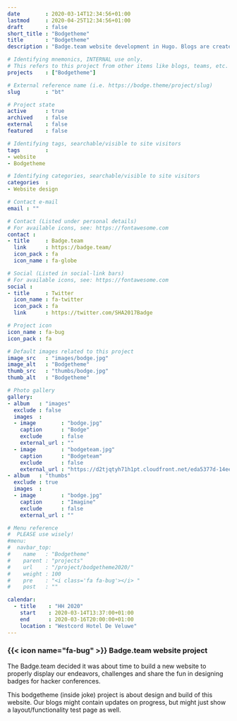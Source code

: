 ```yaml
---
date        : 2020-03-14T12:34:56+01:00
lastmod     : 2020-04-25T12:34:56+01:00
draft       : false
short_title : "Bodgetheme"
title       : "Bodgetheme"
description : "Badge.team website development in Hugo. Blogs are created to test for the proper behaviour of new functionality."

# Identifying mnemonics, INTERNAL use only.
# This refers to this project from other items like blogs, teams, etc.
projects    : ["Bodgetheme"]

# External reference name (i.e. https://bodge.theme/project/slug)
slug        : "bt"

# Project state
active      : true
archived    : false
external    : false
featured    : false

# Identifying tags, searchable/visible to site visitors
tags        :
- website
- Bodgetheme

# Identifying categories, searchable/visible to site visitors
categories  :
- Website design

# Contact e-mail
email : ""

# Contact (Listed under personal details)
# For available icons, see: https://fontawesome.com
contact :
- title     : Badge.team
  link      : https://badge.team/
  icon_pack : fa
  icon_name : fa-globe

# Social (Listed in social-link bars)
# For available icons, see: https://fontawesome.com
social :
- title     : Twitter
  icon_name : fa-twitter
  icon_pack : fa
  link      : https://twitter.com/SHA2017Badge

# Project icon
icon_name : fa-bug
icon_pack : fa

# Default images related to this project
image_src   : "images/bodge.jpg"
image_alt   : "Bodgetheme"
thumb_src   : "thumbs/bodge.jpg"
thumb_alt   : "Bodgetheme"

# Photo gallery
gallery:
- album   : "images"
  exclude : false
  images  :
  - image        : "bodge.jpg"
    caption      : "Bodge"
    exclude      : false
    external_url : ""
  - image        : "bodgeteam.jpg"
    caption      : "Bodgeteam"
    exclude      : false
    external_url : "https://d2tjqtyh71h1pt.cloudfront.net/eda5377d-14ee-44ec-b300-3ab40e197a58/2bb72d7cb0a393a7c9e83b72a84fab9f.png"
- album   : "thumbs"
  exclude : true
  images  :
  - image        : "bodge.jpg"
    caption      : "Imagine"
    exclude      : false
    external_url : ""

# Menu reference
#  PLEASE use wisely!
#menu:
#  navbar_top:
#    name   : "Bodgetheme"
#    parent : "projects"
#    url    : "/project/bodgetheme2020/"
#    weight : 100
#    pre    : "<i class='fa fa-bug'></i> "
#    post   : ""

calendar:
  - title    : "HH 2020"
    start    : 2020-03-14T13:37:00+01:00
    end      : 2020-03-16T20:00:00+01:00
    location : "Westcord Hotel De Veluwe"
---
```


### {{< icon name="fa-bug" >}} Badge.team website project

The Badge.team decided it was about time to build a new website to properly display our endeavors, challenges and share the fun in designing badges for hacker conferences.

This bodgetheme (inside joke) project is about design and build of this website. Our blogs might contain updates on progress, but might just show a layout/functionality test page as well.
